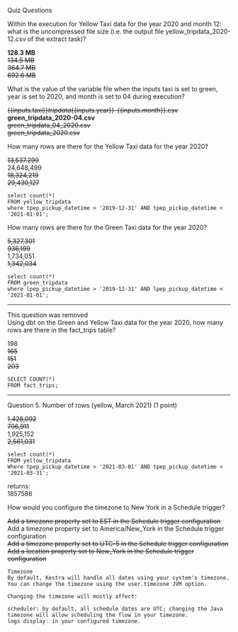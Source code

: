Quiz Questions

Within the execution for Yellow Taxi data for the year 2020 and month 12: what is the uncompressed file size (i.e. the output file yellow_tripdata_2020-12.csv of the extract task)?  

**128.3 MB**  
~~134.5 MB~~  
~~364.7 MB~~  
~~692.6 MB~~  

What is the value of the variable file when the inputs taxi is set to green, year is set to 2020, and month is set to 04 during execution?  

~~{{inputs.taxi}}_tripdata_{{inputs.year}}-{{inputs.month}}.csv~~  
**green_tripdata_2020-04.csv**  
~~green_tripdata_04_2020.csv~~  
~~green_tripdata_2020.csv~~  

How many rows are there for the Yellow Taxi data for the year 2020?  

~~13,537.299~~  
24,648,499  
~~18,324,219~~  
~~29,430,127~~

```
select count(*)
FROM yellow_tripdata
where tpep_pickup_datetime > '2019-12-31' AND tpep_pickup_datetime < '2021-01-01';
```

How many rows are there for the Green Taxi data for the year 2020?  

~~5,327,301~~  
~~936,199~~  
1,734,051  
~~1,342,034~~  

```
select count(*)
FROM green_tripdata
where lpep_pickup_datetime > '2019-12-31' AND lpep_pickup_datetime < '2021-01-01';
```
*********************************************************************************
This question was removed  
Using dbt on the Green and Yellow Taxi data for the year 2020, how many rows are there in the fact_trips table?  

198  
~~165~~  
~~151~~  
~~203~~

```
SELECT COUNT(*)
FROM fact_trips;
```
**********************************************************************************

Question 5. Number of rows (yellow, March 2021) (1 point)  

~~1,428,092~~  
~~706,911~~    
1,925,152  
~~2,561,031~~   

```
select count(*)
FROM yellow_tripdata
Where tpep_pickup_datetime > '2021-03-01' AND tpep_pickup_datetime < '2021-03-31';
```

returns:  
1857586

How would you configure the timezone to New York in a Schedule trigger?  

~~Add a timezone property set to EST in the Schedule trigger configuration~~  
Add a timezone property set to America/New_York in the Schedule trigger configuration  
~~Add a timezone property set to UTC-5 in the Schedule trigger configuration~~  
~~Add a location property set to New_York in the Schedule trigger configuration~~

```
Timezone
By default, Kestra will handle all dates using your system's timezone. You can change the timezone using the user.timezone JVM option.

Changing the timezone will mostly affect:

scheduler: by default, all schedule dates are UTC; changing the Java timezone will allow scheduling the flow in your timezone.
logs display: in your configured timezone.
```


